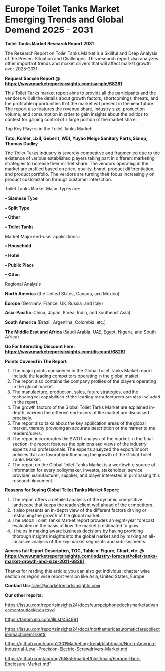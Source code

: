 # Europe Toilet Tanks Market Emerging Trends and Global Demand 2025 - 2031

<strong>Toilet Tanks Market Research Report 2031</strong>

The Research Report on Toilet Tanks Market is a Skillful and Deep Analysis of the Present Situation and Challenges. This research report also analyzes other important trends and market drivers that will affect market growth over 2025-2031.

<strong>Request Sample Report @ <a href=https://www.marketreportsinsights.com/sample/68281>https://www.marketreportsinsights.com/sample/68281</a></strong>

This Toilet Tanks market report aims to provide all the participants and the vendors will all the details about growth factors, shortcomings, threats, and the profitable opportunities that the market will present in the near future. The report also features the revenue share, industry size, production volume, and consumption in order to gain insights about the politics to contest for gaining control of a large portion of the market share.

Top Key Players in the Toilet Tanks Market:

<strong>Toto, Kohler, Lixil, Geberit, WDI, Yuyao Meige Sanitary Parts, Siamp, Thomas Dudley</strong>

The Toilet Tanks Industry is severely competitive and fragmented due to the existence of various established players taking part in different marketing strategies to increase their market share. The vendors operating in the market are profiled based on price, quality, brand, product differentiation, and product portfolio. The vendors are turning their focus increasingly on product customization through customer interaction.

Toilet Tanks Market Major Types are:

<strong>• Siamese Type

• Split Type

• Other

• Toilet Tanks</strong>

Market Major end-user applications :

<strong>• Household

• Hotel

• Public Place

• Other</strong>

Regional Analysis

</u><strong><b>North America</b></strong> (the United States, Canada, and Mexico)

<strong><b>Europe </b></strong>(Germany, France, UK, Russia, and Italy)

<strong><b>Asia-Pacific</b></strong> (China, Japan, Korea, India, and Southeast Asia)

<strong><b>South America</b></strong> (Brazil, Argentina, Colombia, etc.)

<strong><b>The Middle East and Africa</b></strong> (Saudi Arabia, UAE, Egypt, Nigeria, and South Africa)

<strong>Go For Interesting Discount Here: <a href=https://www.marketreportsinsights.com/discount/68281>https://www.marketreportsinsights.com/discount/68281</a></strong>

<strong>Points Covered in The Report:</strong>
<ol>
  <li>The major points considered in the Global Toilet Tanks Market report include the leading competitors operating in the global market.</li>
  <li>The report also contains the company profiles of the players operating in the global market.</li>
  <li>The manufacture, production, sales, future strategies, and the technological capabilities of the leading manufacturers are also included in the report.</li>
  <li>The growth factors of the Global Toilet Tanks Market are explained in-depth, wherein the different end-users of the market are discussed precisely.</li>
  <li>The report also talks about the key application areas of the global market, thereby providing an accurate description of the market to the readers/users.</li>
  <li>The report incorporates the SWOT analysis of the market. In the final section, the report features the opinions and views of the industry experts and professionals. The experts analyzed the export/import policies that are favorably influencing the growth of the Global Toilet Tanks Market.</li>
  <li>The report on the Global Toilet Tanks Market is a worthwhile source of information for every policymaker, investor, stakeholder, service provider, manufacturer, supplier, and player interested in purchasing this research document.</li>
</ol>
<strong>Reasons for Buying Global Toilet Tanks Market Report:</strong>

<ol>
  <li>The report offers a detailed analysis of the dynamic competitive landscape that keeps the reader/client well ahead of the competitors.</li>
  <li>It also presents an in-depth view of the different factors driving or restraining the growth of the global market.</li>
  <li>The Global Toilet Tanks Market report provides an eight-year forecast evaluated on the basis of how the market is estimated to grow.</li>
  <li>It helps in making aware business decisions by having providing thorough insights insights into the global market and by making an all-inclusive analysis of the key market segments and sub-segments.</li>
</ol>
<strong>Access full Report Description, TOC, Table of Figure, Chart, etc. @ <a href=https://www.marketreportsinsights.com/industry-forecast/toilet-tanks-market-growth-and-size-2021-68281>https://www.marketreportsinsights.com/industry-forecast/toilet-tanks-market-growth-and-size-2021-68281</a></strong>


Thanks for reading this article; you can also get individual chapter wise section or region wise report version like Asia, United States, Europe.

<strong>Contact Us:</strong>
sales@marketreportsinsights.com

<strong>Our other reports:</strong>

<a href=https://issuu.com/reportsinsights24/docs/europeiphonedocksmarketadvancementoutlookindustryd>https://issuu.com/reportsinsights24/docs/europeiphonedocksmarketadvancementoutlookindustryd</a>

<a href=https://tanomuno.com/illust/464991>https://tanomuno.com/illust/464991</a>

<a href=https://issuu.com/reportsinsights24/docs/northamericaautomaticfarecollectionmachinemarkettr>https://issuu.com/reportsinsights24/docs/northamericaautomaticfarecollectionmachinemarkettr</a>

<a href=https://github.com/cargo2301/Marketing-trend/blob/main/North-America-Industrial-Level-Precision-Electric-Screwdrivers-Market.md>https://github.com/cargo2301/Marketing-trend/blob/main/North-America-Industrial-Level-Precision-Electric-Screwdrivers-Market.md</a>

<a href=https://github.com/anurag765555/market/blob/main/Europe-Rack-Enclosure-Market.md>https://github.com/anurag765555/market/blob/main/Europe-Rack-Enclosure-Market.md</a>"
